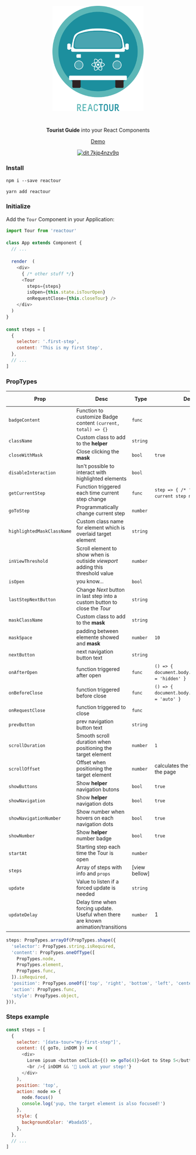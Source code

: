 <p align="center">
  <img alt="Reactour" title="Reactour" src="/logo.svg" width="250">
</p>
<p align="center" style="margin-top: 40px">
  <strong>Tourist Guide</strong> into your React Components
</p>
<p align="center">
  <a href="https://elrumordelaluz.github.io/reactour/">Demo</a>
</p>
<p align="center">
  <a href="https://codesandbox.io/s/7kjp4nzv9q?module=%2FApp.js">
    <img src="https://codesandbox.io/static/img/play-codesandbox.svg" alt="dit 7kjp4nzv9q">
  </a>
</p>


### Install

```
npm i --save reactour
```

```
yarn add reactour
```

### Initialize

Add the `Tour` Component in your Application:

```js
import Tour from 'reactour'

class App extends Component {
  // ...

  render  (
    <div>
      { /* other stuff */}
      <Tour
        steps={steps}
        isOpen={this.state.isTourOpen}
        onRequestClose={this.closeTour} />
    </div>
  )
}

const steps = [
  {
    selector: '.first-step',
    content: 'This is my first Step',
  },
  // ...
]
```

### PropTypes

| Prop  | Desc          | Type  | Default | Is Required |
| ----- | ------------- | ----- | ------- | ------ |
| `badgeContent` | Function to customize Badge content `(current, total) => {} ` | `func` |  |  |
| `className` | Custom class to add to the **helper** | `string` |  |  |
| `closeWithMask` | Close clicking the **mask** | `bool` | `true` |  |
| `disableInteraction` | Isn't possible to interact with highlighted elements | `bool` |  |  |
| `getCurrentStep` | Function triggered each time current step change  | `func` | `step => { /* 'step' is the current step number */ }` |  |
| `goToStep` | Programmatically change current step | `number` |  |  |
| `highlightedMaskClassName` | Custom class name for element which is overlaid target element | `string` |  |  |
| `inViewThreshold` | Scroll element to show when is outiside _viewport_ adding this threshold value | `number` |  |  |
| `isOpen` | you know… | `bool` |  | ✅ |
| `lastStepNextButton` | Change _Next_ button in last step into a custom button to close the _Tour_ | `string` |  |  |
| `maskClassName` | Custom class to add to the **mask** | `string` |  |  |
| `maskSpace` | padding between elemente showed and **mask** | `number` | `10`  |  |
| `nextButton` | next navigation button text | `string` |  |  |
| `onAfterOpen` | function triggered after open | `func` | `() => { document.body.style.overflowY = 'hidden' }`  |  |
| `onBeforeClose` | function triggered before close | `func` | `() => { document.body.style.overflowY = 'auto' }`  |  |
| `onRequestClose` | function triggered to close | `func` |  |  |
| `prevButton` | prev navigation button text | `string` |  |  |
| `scrollDuration` | Smooth scroll duration when positioning the target element | `number` | `1` |  |
| `scrollOffset` | Offset when positioning the target element | `number` | calculates the vertical center of the page |  |
| `showButtons` | Show **helper** navigation butons | `bool` | `true` |  |
| `showNavigation` | Show **helper** navigation dots | `bool` | `true` |  |
| `showNavigationNumber` | Show number when hovers on each navigation dots | `bool` | `true` |  |
| `showNumber` | Show **helper** number badge | `bool` | `true` |  |
| `startAt` | Starting step each time the Tour is open | `number` |  |  |
| `steps` | Array of steps with info and `props` | [view bellow] |  | ✅ |
| `update` | Value to listen if a forced update is needed | `string` |  |  |
| `updateDelay` | Delay time when forcing update. Useful when there are known animation/transitions | `number` | 1 |  |

```js
steps: PropTypes.arrayOf(PropTypes.shape({
  'selector': PropTypes.string.isRequired,
  'content': PropTypes.oneOfType([
    PropTypes.node,
    PropTypes.element,
    PropTypes.func,
  ]).isRequired,
  'position': PropTypes.oneOf(['top', 'right', 'bottom', 'left', 'center']),
  'action': PropTypes.func,
  'style': PropTypes.object,
})),
```

### Steps example

```js
const steps = [
  {
    selector: '[data-tour="my-first-step"]',
    content: ({ goTo, inDOM }) => (
      <div>
        Lorem ipsum <button onClick={() => goTo(4)}>Got to Step 5</button>
        <br />{ inDOM && '🎉 Look at your step!'}
      </div>
    ),
    position: 'top',
    action: node => {
      node.focus()
      console.log('yup, the target element is also focused!')
    },
    style: {
      backgroundColor: '#bada55',
    },
  },
  // ...
]
```
